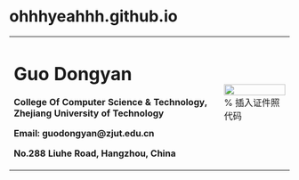 # ohhhyeahhh.github.io

<table border="0">
  <tr>
    <td width="75%">
      <h1>Guo Dongyan</h1>
      <p><b>College Of Computer Science & Technology, Zhejiang University of Technology</b></p>
      <p><b>Email: guodongyan@zjut.edu.cn</b></p>
      <p><b>No.288 Liuhe Road, Hangzhou, China</b></p>
    </td>
    <td width="25%">
      <img src="/zhengjianzhao.jpg" width="100%">      % 插入证件照代码
    </td>
  </tr>
</table>
